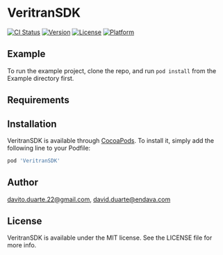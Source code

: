 # VeritranSDK

[![CI Status](https://img.shields.io/travis/davito.duarte.22@gmail.com/VeritranSDK.svg?style=flat)](https://travis-ci.org/davito.duarte.22@gmail.com/VeritranSDK)
[![Version](https://img.shields.io/cocoapods/v/VeritranSDK.svg?style=flat)](https://cocoapods.org/pods/VeritranSDK)
[![License](https://img.shields.io/cocoapods/l/VeritranSDK.svg?style=flat)](https://cocoapods.org/pods/VeritranSDK)
[![Platform](https://img.shields.io/cocoapods/p/VeritranSDK.svg?style=flat)](https://cocoapods.org/pods/VeritranSDK)

## Example

To run the example project, clone the repo, and run `pod install` from the Example directory first.

## Requirements

## Installation

VeritranSDK is available through [CocoaPods](https://cocoapods.org). To install
it, simply add the following line to your Podfile:

```ruby
pod 'VeritranSDK'
```

## Author

davito.duarte.22@gmail.com, david.duarte@endava.com

## License

VeritranSDK is available under the MIT license. See the LICENSE file for more info.
